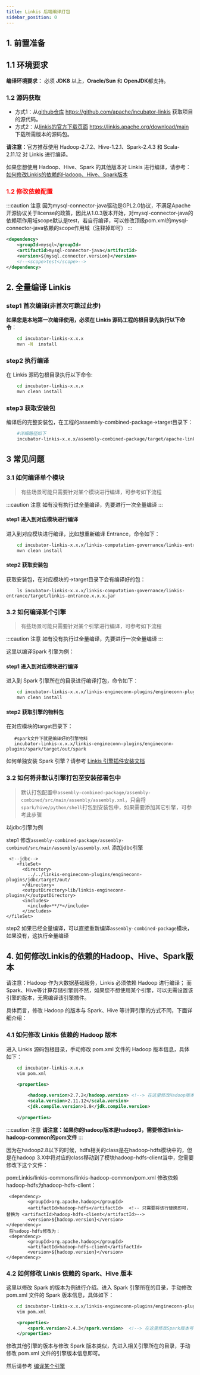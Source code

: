 ```yaml
---
title: Linkis 后端编译打包
sidebar_position: 0
---
```


## 1. 前置准备 

## 1.1 环境要求 

__编译环境要求：__  必须 **JDK8** 以上，**Oracle/Sun** 和 **OpenJDK**都支持。


### 1.2 源码获取

- 方式1：从[github仓库](https://github.com/apache/incubator-linkis) https://github.com/apache/incubator-linkis 获取项目的源代码。
- 方式2：从[linkis的官方下载页面](https://linkis.apache.org/download/main) https://linkis.apache.org/download/main 下载所需版本的源码包。

**请注意**：官方推荐使用 Hadoop-2.7.2、Hive-1.2.1、Spark-2.4.3 和 Scala-2.11.12 对 Linkis 进行编译。

如果您想使用 Hadoop、Hive、Spark 的其他版本对 Linkis 进行编译，请参考：[如何修改Linkis的依赖的Hadoop、Hive、Spark版本](#4-如何修改linkis的依赖的hadoophivespark版本)

### <font color="red">1.2 修改依赖配置</font>  
:::caution 注意
因为mysql-connector-java驱动是GPL2.0协议，不满足Apache开源协议关于license的政策，因此从1.0.3版本开始，对mysql-connector-java的依赖项作用域scope默认是test，若自行编译，可以修改顶级pom.xml的mysql-connector-java依赖的scope作用域（注释掉即可）
:::
```xml
<dependency>
    <groupId>mysql</groupId>
    <artifactId>mysql-connector-java</artifactId>
    <version>${mysql.connector.version}</version>
    <!--<scope>test</scope>-->
</dependency>
```

## 2. 全量编译 Linkis

### step1 首次编译(非首次可跳过此步)

**如果您是本地第一次编译使用，必须在 Linkis 源码工程的根目录先执行以下命令**：
```bash
    cd incubator-linkis-x.x.x
    mvn -N  install
```

### step2 执行编译
在 Linkis 源码包根目录执行以下命令:
    
```bash
    cd incubator-linkis-x.x.x
    mvn clean install

```  

### step3 获取安装包
编译后的完整安装包，在工程的assembly-combined-package->target目录下：

```bash
    #详细路径如下
    incubator-linkis-x.x.x/assembly-combined-package/target/apache-linkis-x.x.x-incubating-bin.tar.gz
```

## 3 常见问题 

### 3.1 如何编译单个模块
> 有些场景可能只需要针对某个模块进行编译，可参考如下流程 

:::caution 注意
如有没有执行过全量编译，先要进行一次全量编译
:::

#### step1 进入到对应模块进行编译     
进入到对应模块进行编译，比如想重新编译 Entrance，命令如下：
   
```bash   
    cd incubator-linkis-x.x.x/linkis-computation-governance/linkis-entrance
    mvn clean install
```

#### step2 获取安装包 
获取安装包，在对应模块的->target目录下会有编译好的包：
   
```
    ls incubator-linkis-x.x.x/linkis-computation-governance/linkis-entrance/target/linkis-entrance.x.x.x.jar
```

### 3.2 如何编译某个引擎

>有些场景可能只需要针对某个引擎进行编译，可参考如下流程 

:::caution 注意
如有没有执行过全量编译，先要进行一次全量编译
:::

这里以编译Spark 引擎为例：

#### step1 进入到对应模块进行编译           
进入到 Spark 引擎所在的目录进行编译打包，命令如下：
   
```bash   
    cd incubator-linkis-x.x.x/linkis-engineconn-plugins/engineconn-plugins/spark
    mvn clean install
```
#### step2 获取引擎的物料包       
在对应模块的target目录下：

```
   #spark文件下就是编译好的引擎物料
   incubator-linkis-x.x.x/linkis-engineconn-plugins/engineconn-plugins/spark/target/out/spark
```
如何单独安装 Spark 引擎？请参考 [Linkis 引擎插件安装文档](../deployment/engine-conn-plugin-installation)


### 3.2 如何将非默认引擎打包至安装部署包中 
 
> 默认打包配置中`assembly-combined-package/assembly-combined/src/main/assembly/assembly.xml`，只会将`spark/hive/python/shell`打包到安装包中，如果需要添加其它引擎，可参考此步骤 

以jdbc引擎为例 

step1 修改`assembly-combined-package/assembly-combined/src/main/assembly/assembly.xml` 添加jdbc引擎
```shell script
 <!--jdbc-->
    <fileSet>
      <directory>
        ../../linkis-engineconn-plugins/engineconn-plugins/jdbc/target/out/
      </directory>
      <outputDirectory>lib/linkis-engineconn-plugins/</outputDirectory>
      <includes>
        <include>**/*</include>
      </includes>
</fileSet>
```
step2 如果已经全量编译，可以直接重新编译`assembly-combined-package`模块，如果没有，这执行全量编译

 
## 4. 如何修改Linkis的依赖的Hadoop、Hive、Spark版本

请注意：Hadoop 作为大数据基础服务，Linkis 必须依赖 Hadoop 进行编译；
而 Spark、Hive等计算存储引擎则不然，如果您不想使用某个引擎，可以无需设置该引擎的版本，无需编译该引擎插件。

具体而言，修改 Hadoop 的版本与 Spark、Hive 等计算引擎的方式不同，下面详细介绍：

### 4.1 如何修改 Linkis 依赖的 Hadoop 版本

进入 Linkis 源码包根目录，手动修改 pom.xml 文件的 Hadoop 版本信息，具体如下：

```bash
    cd incubator-linkis-x.x.x
    vim pom.xml
```

```xml
    <properties>
      
        <hadoop.version>2.7.2</hadoop.version> <!--> 在这里修改Hadoop版本号 <-->
        <scala.version>2.11.12</scala.version>
        <jdk.compile.version>1.8</jdk.compile.version>
              
    </properties>
```
:::caution 注意
**请注意：如果你的hadoop版本是hadoop3，需要修改linkis-hadoop-common的pom文件**
:::

因为在hadoop2.8以下的时候，hdfs相关的class是在hadoop-hdfs模块中的，但是在hadoop 3.X中将对应的class移动到了模块hadoop-hdfs-client当中，您需要修改下这个文件：

pom:Linkis/linkis-commons/linkis-hadoop-common/pom.xml
修改依赖hadoop-hdfs为hadoop-hdfs-client：
```
 <dependency>
        <groupId>org.apache.hadoop</groupId>
        <artifactId>hadoop-hdfs</artifactId>  <!-- 只需要将该行替换即可，替换为 <artifactId>hadoop-hdfs-client</artifactId>-->
        <version>${hadoop.version}</version>
</dependency>
 将hadoop-hdfs修改为：
 <dependency>
        <groupId>org.apache.hadoop</groupId>
        <artifactId>hadoop-hdfs-client</artifactId>
        <version>${hadoop.version}</version>
</dependency>
```

### 4.2 如何修改 Linkis 依赖的 Spark、Hive 版本

这里以修改 Spark 的版本为例进行介绍。进入 Spark 引擎所在的目录，手动修改 pom.xml 文件的 Spark 版本信息，具体如下：

```bash
    cd incubator-linkis-x.x.x/linkis-engineconn-plugins/engineconn-plugins/spark
    vim pom.xml
```

```xml
    <properties>
        <spark.version>2.4.3</spark.version>  <!--> 在这里修改Spark版本号 <-->  
    </properties>
```

修改其他引擎的版本与修改 Spark 版本类似，先进入相关引擎所在的目录，手动修改 pom.xml 文件的引擎版本信息即可。

然后请参考 [编译某个引擎](#32-如何编译某个引擎)
